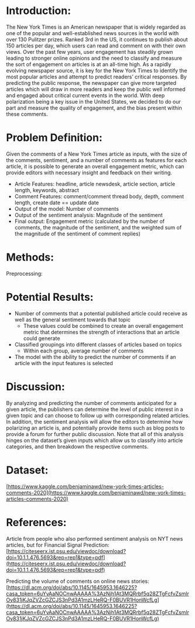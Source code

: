 # Introduction:

The New York Times is an American newspaper that is widely regarded as one of the popular and well-established news sources in the world with over 130 Pulitzer prizes. Ranked 3rd in the US, it continues to publish about 150 articles per day, which users can read and comment on with their own views. Over the past few years, user engagement has steadily grown leading to stronger online opinions and the need to classify and measure the sort of engagement on articles is at an all-time high. As a rapidly evolving newspaper source, it is key for the New York Times to identify the most popular articles and attempt to predict readers’ critical responses. By predicting the public response, the newspaper can give more targeted articles which will draw in more readers and keep the public well informed and engaged about critical current events in the world. With deep polarization being a key issue in the United States, we decided to do our part and measure the quality of engagement, and the bias present within these comments.

# Problem Definition:

Given the comments of a New York Times article as inputs, with the size of the comments, sentiment, and a number of comments as features for each article, it is possible to generate an overall engagement metric, which can provide editors with necessary insight and feedback on their writing.

* Article Features: headline, article newsdesk, article section, article length, keywords, abstract
* Comment Features: comment/comment thread body, depth, comment length, create date == update date
* Output of the model: Number of comments
* Output of the sentiment analysis: Magnitude of the sentiment
* Final output: Engagement metric (calculated by the number of comments, the magnitude of the sentiment, and the weighted sum of the magnitude of the sentiment of comment replies)


# Methods:

Preprocessing:


# Potential Results:

* Number of comments that a potential published article could receive as well as the general sentiment towards that topic
  * These values could be combined to create an overall engagement metric that determines the strength of interactions that an article could generate
* Classified groupings into different classes of articles based on topics
  * Within each group, average number of comments
* The model with the ability to predict the number of comments if an article with the input features is selected

# Discussion:

By analyzing and predicting the number of comments anticipated for a given article, the publishers can determine the level of public interest in a given topic and can choose to follow up with corresponding related articles. In addition, the sentiment analysis will allow the editors to determine how polarizing an article is, and potentially provide items such as blog posts to provide a forum for further public discussion. Note that all of this analysis hinges on the dataset’s given inputs which allow us to classify into article categories, and then breakdown the respective comments.

# Dataset:

[https://www.kaggle.com/benjaminawd/new-york-times-articles-comments-2020](https://www.kaggle.com/benjaminawd/new-york-times-articles-comments-2020)

# References:

Article from people who also performed sentiment analysis on NYT news articles, but for Financial Signal Prediction:
[https://citeseerx.ist.psu.edu/viewdoc/download?doi=10.1.1.476.5693&rep=rep1&type=pdf](https://citeseerx.ist.psu.edu/viewdoc/download?doi=10.1.1.476.5693&rep=rep1&type=pdf)

Predicting the volume of comments on online news stories:
[https://dl.acm.org/doi/abs/10.1145/1645953.1646225?casa_token=6uYvAaNOCnwAAAAA%3AzNjh1At3MQRrbf5q28ZTgFcfvZsmlrOy831jKJqZVZcGZCJS3nPd3A1mzLHeRQ-F0BUVR1HonWcfLg](https://dl.acm.org/doi/abs/10.1145/1645953.1646225?casa_token=6uYvAaNOCnwAAAAA%3AzNjh1At3MQRrbf5q28ZTgFcfvZsmlrOy831jKJqZVZcGZCJS3nPd3A1mzLHeRQ-F0BUVR1HonWcfLg)

